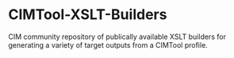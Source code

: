 # CIMTool-XSLT-Builders
CIM community repository of publically available XSLT builders for generating a variety of target outputs from a CIMTool profile.
